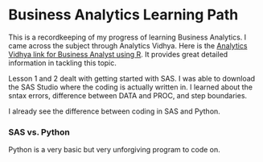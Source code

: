 # Business Analytics Learning Path

This is a recordkeeping of my progress of learning Business Analytics. I came across the subject through Analytics Vidhya. Here is the [Analytics Vidhya link for Business Analyst using R](https://www.analyticsvidhya.com/learning-paths-data-science-business-analytics-business-intelligence-big-data/learning-path-business-analyst-sas/). It provides great detailed information in tackling this topic.

Lesson 1 and 2 dealt with getting started with SAS. I was able to download the SAS Studio where the coding is actually written in. I learned about the sntax errors, difference between DATA and PROC, and step boundaries.

I already see the difference between coding in SAS and Python.

### SAS vs. Python </h2>

Python is a very basic but very unforgiving program to code on.
